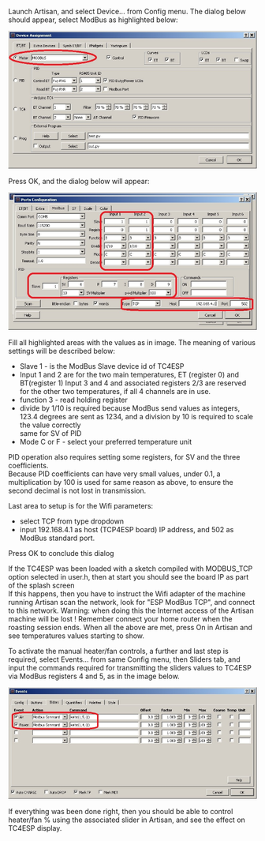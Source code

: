 Launch Artisan, and select Device... from Config menu. The dialog below should appear, select ModBus as highlighted below:

![MB Setup 1](screenshots/MB_Setup_1.png "MB Setup 1")

Press OK, and the dialog below will appear:

![MB Setup 2](screenshots/MB_Setup_2.jpg "MB Setup 2")

Fill all highlighted areas with the values as in image. The meaning of various settings will be described below:
- Slave 1 - is the ModBus Slave device id of TC4ESP
- Input 1 and 2 are for the two main temperatures, ET (register 0) and BT(register 1) Input 3 and 4 and associated registers 2/3 are reserved for the other two temperatures, if all 4 channels are in use.
- function 3 - read holding register
- divide by 1/10 is required because ModBus send values as integers, 123.4 degrees are sent as 1234, and a division by 10 is required to scale the value correctly\
same for SV of PID
- Mode C or F - select your preferred temperature unit

PID operation also requires setting some registers, for SV and the three coefficients.\
Because PID coefficients can have very small values, under 0.1, a multiplication by 100 is used for same reason as above, to ensure the second decimal is not lost in transmission.

Last area to setup is for the Wifi parameters:
- select TCP from type dropdown
- input 192.168.4.1 as host (TCP4ESP board) IP address, and 502 as ModBus standard port.

Press OK to conclude this dialog

If the TC4ESP was been loaded with a sketch compiled with MODBUS_TCP option selected in user.h, then at start you should see the board IP as part of the splash screen\
If this happens, then you have to instruct the Wifi adapter of the machine running Artisan scan the network, look for "ESP ModBus TCP", and connect to this network. Warning: when doing this the Internet access of the Artisan machine will be lost ! Remember connect your home router when the roasting session ends.
When all the above are met, press On in Artisan and see temperatures values starting to show.

To activate the manual heater/fan controls, a further and last step is required, select Events... from same Config menu, then Sliders tab, and input the commands required for transmitting the sliders values to TC4ESP via ModBus registers 4 and 5, as in the image below.

![MB Setup 3](screenshots/MB_Setup_3.jpg "MB Setup 3")

If everything was been done right, then you should be able to control heater/fan % using the associated slider in Artisan, and see the effect on TC4ESP display.
